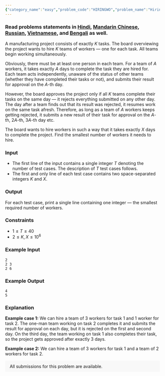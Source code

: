 ```yaml
---
{"category_name":"easy","problem_code":"HIRINGWO","problem_name":"Hiring Workers","problemComponents":{"constraints":"","constraintsState":false,"subtasks":"","subtasksState":false,"inputFormat":"","inputFormatState":false,"outputFormat":"","outputFormatState":false,"sampleTestCases":{"0":{"id":1,"input":"2\r\n2 3\r\n2 6","output":"4\r\n5","explanation":"**Example case 1:** We can hire a team of $3$ workers for task $1$ and $1$ worker for task $2$. The one-man team working on task $2$ completes it and submits the result for approval on each day, but it is rejected on the first and second day. On the third day, the team working on task $1$ also completes their task, so the project gets approved after exactly $3$ days.\r\n\r\n**Example case 2:** We can hire a team of $3$ workers for task $1$ and a team of $2$ workers for task $2$.","isDeleted":false}}},"video_editorial_url":"https://youtu.be/Il85lRMHrj8","languages_supported":{"0":"CPP14","1":"C","2":"JAVA","3":"PYTH 3.6","4":"CPP17","5":"PYTH","6":"PYP3","7":"CS2","8":"ADA","9":"PYPY","10":"TEXT","11":"PAS fpc","12":"NODEJS","13":"RUBY","14":"PHP","15":"GO","16":"HASK","17":"TCL","18":"PERL","19":"SCALA","20":"LUA","21":"kotlin","22":"BASH","23":"JS","24":"LISP sbcl","25":"rust","26":"PAS gpc","27":"BF","28":"CLOJ","29":"R","30":"D","31":"CAML","32":"FORT","33":"ASM","34":"swift","35":"FS","36":"WSPC","37":"LISP clisp","38":"SQL","39":"SCM guile","40":"PERL6","41":"ERL","42":"CLPS","43":"ICK","44":"NICE","45":"PRLG","46":"ICON","47":"COB","48":"SCM chicken","49":"PIKE","50":"SCM qobi","51":"ST","52":"SQLQ","53":"NEM"},"max_timelimit":1,"source_sizelimit":50000,"problem_author":"shaanknight","problem_tester":"","date_added":"20-11-2020","tags":{"0":"brute","1":"cook124","2":"dynamic","3":"easy","4":"shaanknight"},"problem_difficulty_level":"Easy-Medium","best_tag":"Dynamic Programming","editorial_url":"https://discuss.codechef.com/problems/HIRINGWO","time":{"view_start_date":1104528600,"submit_start_date":1104528600,"visible_start_date":1104528600,"end_date":1735669800},"is_direct_submittable":false,"problemDiscussURL":"https://discuss.codechef.com/search?q=HIRINGWO","is_proctored":false,"visitedContests":{},"layout":"problem"}
---
```

### Read problems statements in [Hindi](https://www.codechef.com/download/translated/COOK124/hindi/HIRINGWO.pdf), [Mandarin Chinese](https://www.codechef.com/download/translated/COOK124/mandarin/HIRINGWO.pdf), [Russian](https://www.codechef.com/download/translated/COOK124/russian/HIRINGWO.pdf), [Vietnamese](https://www.codechef.com/download/translated/COOK124/vietnamese/HIRINGWO.pdf), and [Bengali](https://www.codechef.com/download/translated/COOK124/bengali/HIRINGWO.pdf) as well.

A manufacturing project consists of exactly $K$ tasks. The board overviewing the project wants to hire $K$ teams of workers — one for each task. All teams begin working simultaneously.

Obviously, there must be at least one person in each team. For a team of $A$ workers, it takes exactly $A$ days to complete the task they are hired for. Each team acts independently, unaware of the status of other teams (whether they have completed their tasks or not), and submits their result for approval on the $A$-th day.

However, the board approves the project only if all $K$ teams complete their tasks on the same day — it rejects everything submitted on any other day. The day after a team finds out that its result was rejected, it resumes work on the same task afresh. Therefore, as long as a team of $A$ workers keeps getting rejected, it submits a new result of their task for approval on the $A$-th, $2A$-th, $3A$-th day etc.

The board wants to hire workers in such a way that it takes exactly $X$ days to complete the project. Find the smallest number of workers it needs to hire.

### Input
- The first line of the input contains a single integer $T$ denoting the number of test cases. The description of $T$ test cases follows.
- The first and only line of each test case contains two space-separated integers $K$ and $X$.

### Output
For each test case, print a single line containing one integer — the smallest required number of workers.

### Constraints
- $1 \le T \le 40$
- $2 \le K, X \le 10^6$

### Example Input
```
2
2 3
2 6
```

### Example Output
```
4
5
```

### Explanation
**Example case 1:** We can hire a team of $3$ workers for task $1$ and $1$ worker for task $2$. The one-man team working on task $2$ completes it and submits the result for approval on each day, but it is rejected on the first and second day. On the third day, the team working on task $1$ also completes their task, so the project gets approved after exactly $3$ days.

**Example case 2:** We can hire a team of $3$ workers for task $1$ and a team of $2$ workers for task $2$.

<aside style='background: #f8f8f8;padding: 10px 15px;'><div>All submissions for this problem are available.</div></aside>
